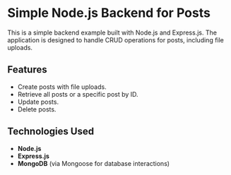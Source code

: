 # Simple Node.js Backend for Posts

This is a simple backend example built with Node.js and Express.js. The application is designed to handle CRUD operations for posts, including file uploads.

## Features
- Create posts with file uploads.
- Retrieve all posts or a specific post by ID.
- Update posts.
- Delete posts.

## Technologies Used
- **Node.js**
- **Express.js**
- **MongoDB** (via Mongoose for database interactions)
